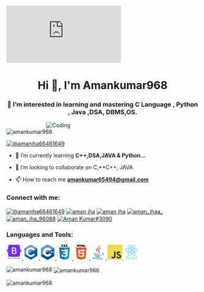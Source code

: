 ![MasterHead](https://www.freepik.com/free-vector/programmer-doing-his-job-office_5483068.htm#fromView=keyword&page=1&position=10&uuid=befe863e-5efb-48d5-9f18-d2347226a25c&new_detail=true)
<h1 align="center">Hi 👋, I'm Amankumar968</h1>

<h3 align="center">👀 I’m interested in learning and mastering C Language , Python , Java ,DSA, DBMS,OS.</h3>
<img align="right" alt="Coding" width="400" src="https://cdn.dribbble.com/users/1162077/screenshots/3848914/programmer.gif">

<p align="left"> <img src="https://komarev.com/ghpvc/?username=amankumar968&label=Profile%20views&color=0e75b6&style=flat" alt="amankumar968" /> </p>

<p align="left"> <a href="https://twitter.com/@amanjha66461649" target="blank"><img src="https://img.shields.io/twitter/follow/@amanjha66461649?logo=twitter&style=for-the-badge" alt="@amanjha66461649" /></a> </p>



- 🌱 I’m currently learning  **C++,DSA,JAVA & Python...**

- 👯 I’m looking to collaborate on C,**C++, JAVA

- 📫 How to reach me **amankumar65494@gmail.com**

<h3 align="left">Connect with me:</h3>
<p align="left">
<a href="https://twitter.com/@amanjha66461649" target="blank"><img align="center" src="https://raw.githubusercontent.com/rahuldkjain/github-profile-readme-generator/master/src/images/icons/Social/twitter.svg" alt="@amanjha66461649" height="30" width="40" /></a>
<a href="https://linkedin.com/in/aman jha" target="blank"><img align="center" src="https://raw.githubusercontent.com/rahuldkjain/github-profile-readme-generator/master/src/images/icons/Social/linked-in-alt.svg" alt="aman jha" height="30" width="40" /></a>
<a href="https://fb.com/aman jha" target="blank"><img align="center" src="https://raw.githubusercontent.com/rahuldkjain/github-profile-readme-generator/master/src/images/icons/Social/facebook.svg" alt="aman jha" height="30" width="40" /></a>
<a href="https://instagram.com/aman_jhaa_" target="blank"><img align="center" src="https://raw.githubusercontent.com/rahuldkjain/github-profile-readme-generator/master/src/images/icons/Social/instagram.svg" alt="aman_jhaa_" height="30" width="40" /></a>
<a href="https://www.leetcode.com/aman_jha_96088" target="blank"><img align="center" src="https://raw.githubusercontent.com/rahuldkjain/github-profile-readme-generator/master/src/images/icons/Social/leet-code.svg" alt="aman_jha_96088" height="30" width="40" /></a>
<a href="https://discord.gg/Aman Kumar#3090" target="blank"><img align="center" src="https://raw.githubusercontent.com/rahuldkjain/github-profile-readme-generator/master/src/images/icons/Social/discord.svg" alt="Aman Kumar#3090" height="30" width="40" /></a>
</p>

<h3 align="left">Languages and Tools:</h3>
<p align="left"> <a href="https://getbootstrap.com" target="_blank" rel="noreferrer"> <img src="https://raw.githubusercontent.com/devicons/devicon/master/icons/bootstrap/bootstrap-plain-wordmark.svg" alt="bootstrap" width="40" height="40"/> </a> <a href="https://www.cprogramming.com/" target="_blank" rel="noreferrer"> <img src="https://raw.githubusercontent.com/devicons/devicon/master/icons/c/c-original.svg" alt="c" width="40" height="40"/> </a> <a href="https://www.w3schools.com/cpp/" target="_blank" rel="noreferrer"> <img src="https://raw.githubusercontent.com/devicons/devicon/master/icons/cplusplus/cplusplus-original.svg" alt="cplusplus" width="40" height="40"/> </a> <a href="https://www.w3schools.com/css/" target="_blank" rel="noreferrer"> <img src="https://raw.githubusercontent.com/devicons/devicon/master/icons/css3/css3-original-wordmark.svg" alt="css3" width="40" height="40"/> </a> <a href="https://www.w3.org/html/" target="_blank" rel="noreferrer"> <img src="https://raw.githubusercontent.com/devicons/devicon/master/icons/html5/html5-original-wordmark.svg" alt="html5" width="40" height="40"/> </a> <a href="https://www.java.com" target="_blank" rel="noreferrer"> <img src="https://raw.githubusercontent.com/devicons/devicon/master/icons/java/java-original.svg" alt="java" width="40" height="40"/> </a> <a href="https://developer.mozilla.org/en-US/docs/Web/JavaScript" target="_blank" rel="noreferrer"> <img src="https://raw.githubusercontent.com/devicons/devicon/master/icons/javascript/javascript-original.svg" alt="javascript" width="40" height="40"/> </a> <a href="https://reactjs.org/" target="_blank" rel="noreferrer"> <img src="https://raw.githubusercontent.com/devicons/devicon/master/icons/react/react-original-wordmark.svg" alt="react" width="40" height="40"/> </a> </p>

<p><img align="left" src="https://github-readme-stats.vercel.app/api/top-langs?username=amankumar968&show_icons=true&locale=en&layout=compact" alt="amankumar968" /></p>

<p>&nbsp;<img align="center" src="https://github-readme-stats.vercel.app/api?username=amankumar968&show_icons=true&locale=en" alt="amankumar968" /></p>

<p><img align="center" src="https://github-readme-streak-stats.herokuapp.com/?user=amankumar968&" alt="amankumar968" /></p>
